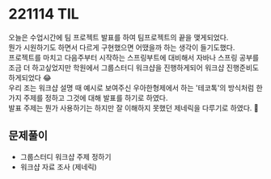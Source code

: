 # 221114 TIL
오늘은 수업시간에 팀 프로젝트 발표를 하여 팀프로젝트의 끝을 맺게되었다. <br/>
뭔가 시원하기도 하면서 다르게 구현했으면 어땠을까 하는 생각이 들기도했다. <br/>
프로젝트를 마치고 다음주부터 시작하는 스프링부트에 대비해서 자바나 스프링 공부를 조금 더 하고싶었지만 학원에서 그룹스터디 워크샵을 진행하게되어 워크샵 진행준비도 하게되었다 😂 <br/>
우리 조는 워크샵 설명 때 예시로 보여주신 우아한형제에서 하는 '테코톡'의 방식처럼 한 가지 주제를 정하고 그것에 대해 발표를 하기로 하였다. <br/>
발표 주제는 뭔가 사용하기는 하지만 잘 이해하지 못했던 제네릭을 다루기로 하였다. 🧐
<br/>

## 문제풀이
- 그룹스터디 워크샵 주제 정하기
- 워크샵 자료 조사 (제네릭)
